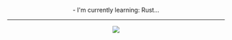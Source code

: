 <p align="center">
  - I'm currently learning: Rust...
</p>

<hr>

<p align="center">
  <img src="https://github-readme-stats.vercel.app/api?username=KusakinEgor&show_icons=true&theme=rose" />
</p>
